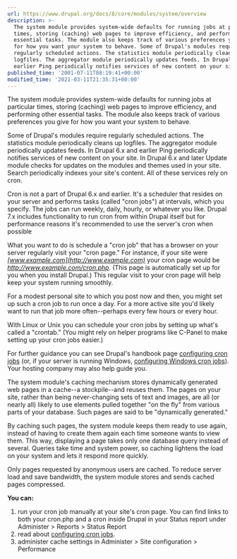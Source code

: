 ```yaml
---
url: https://www.drupal.org/docs/8/core/modules/system/overview
description: >-
  The system module provides system-wide defaults for running jobs at particular
  times, storing (caching) web pages to improve efficiency, and performing other
  essential tasks. The module also keeps track of various preferences you give
  for how you want your system to behave. Some of Drupal's modules require
  regularly scheduled actions. The statistics module periodically cleans up
  logfiles. The aggregator module periodically updates feeds. In Drupal 6.x and
  earlier Ping periodically notifies services of new content on your site.
published_time: '2001-07-11T08:19:41+00:00'
modified_time: '2021-03-11T21:35:31+00:00'
---
```

The system module provides system-wide defaults for running jobs at particular times, storing (caching) web pages to improve efficiency, and performing other essential tasks. The module also keeps track of various preferences you give for how you want your system to behave.

Some of Drupal's modules require regularly scheduled actions. The statistics module periodically cleans up logfiles. The aggregator module periodically updates feeds. In Drupal 6.x and earlier Ping periodically notifies services of new content on your site. In Drupal 6.x and later Update module checks for updates on the modules and themes used in your site. Search periodically indexes your site's content. All of these services rely on cron.

Cron is not a part of Drupal 6.x and earlier. It's a scheduler that resides on your server and performs tasks (called "cron jobs") at intervals, which you specify. The jobs can run weekly, daily, hourly, or whatever you like. Drupal 7.x includes functionality to run cron from within Drupal itself but for performance reasons it's recommended to use the server's cron when possible

What you want to do is schedule a "cron job" that has a browser on your server regularly visit your "cron page." For instance, if your site were _[www.example.com](http://www.example.com)_ your cron page would be _<http://www.example.com/cron.php>._ (This page is automatically set up for you when you install Drupal.) This regular visit to your cron page will help keep your system running smoothly.

For a modest personal site to which you post now and then, you might set up such a cron job to run once a day. For a more active site you'd likely want to run that job more often--perhaps every few hours or every hour.

With Linux or Unix you can schedule your cron jobs by setting up what's called a "crontab." (You might rely on helper programs like C-Panel to make setting up your cron jobs easier.)

For further guidance you can see Drupal's handbook page [configuring cron jobs](/node/23714) (or, if your server is running Windows, [configuring Windows cron jobs](/node/31506)). Your hosting company may also help guide you.

The system module's caching mechanism stores dynamically generated web pages in a cache--a stockpile--and reuses them. The pages on your site, rather than being never-changing sets of text and images, are all (or nearly all) likely to use elements pulled together "on the fly" from various parts of your database. Such pages are said to be "dynamically generated."

By caching such pages, the system module keeps them ready to use again, instead of having to create them again each time someone wants to view them. This way, displaying a page takes only one database query instead of several. Queries take time and system power, so caching lightens the load on your system and lets it respond more quickly.

Only pages requested by anonymous users are cached. To reduce server load and save bandwidth, the system module stores and sends cached pages compressed.

**You can:**

1. run your cron job manually at your site's cron page. You can find links to both your cron.php and a cron inside Drupal in your Status report under Administer > Reports > Status Report
2. read about [configuring cron jobs](http://drupal.org/node/23714).
3. administer cache settings in Administer > Site configuration > Performance